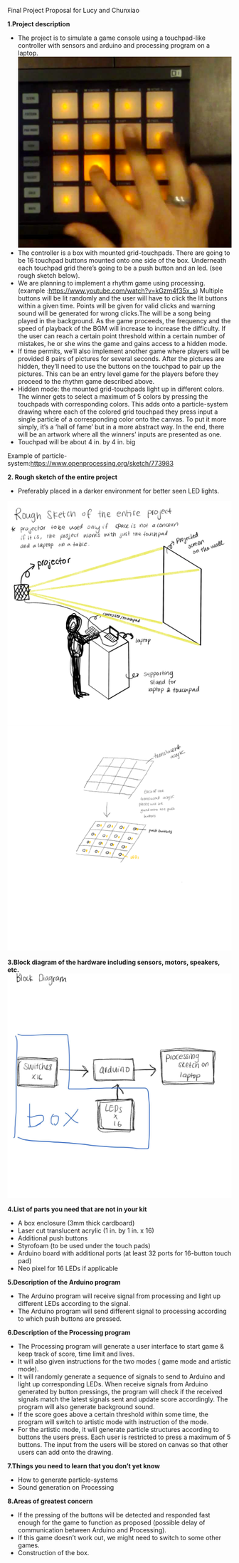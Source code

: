 Final Project Proposal for Lucy and Chunxiao

**1.Project description**
- The project is to simulate a game console using a touchpad-like controller with sensors and arduino and processing program on a laptop.
![](DJpad.png)
- The controller is a box with mounted grid-touchpads. There are going to be 16 touchpad buttons mounted onto one side of the box. Underneath each touchpad grid there’s going to be a push button and an led. (see rough sketch below). 
- We are planning to implement a rhythm game using processing. (example :https://www.youtube.com/watch?v=kGzm4f35x_s) Multiple buttons will be lit randomly and the user will have to click the lit buttons within a given time. Points will be given for valid clicks and warning sound will be generated for wrong clicks.The will be a song being played in the background. As the game proceeds, the frequency and the speed of playback of the BGM will increase to increase the difficulty. If the user can reach a certain point threshold within a certain number of mistakes, he or she wins the game and gains access to a hidden mode.
- If time permits, we’ll also implement another game where players will be provided 8 pairs of pictures for several seconds. After the pictures are hidden, they’ll need to use the buttons on the touchpad to pair up the pictures. This can be an entry level game for the players before they proceed to the rhythm game described above.
- Hidden mode:  the mounted grid-touchpads light up in different colors. The winner gets to select a maximum of 5 colors by pressing the touchpads with corresponding colors. This adds onto a particle-system drawing where each of the colored grid touchpad they press input a single particle of a corresponding color onto the canvas. To put it more simply, it’s a ‘hall of fame’ but in a more abstract way. In the end, there will be an artwork where all the winners’ inputs are presented as one.
- Touchpad will be about 4 in. by 4 in. big

Example of particle-system:https://www.openprocessing.org/sketch/773983

**2. Rough sketch of the entire project**

- Preferably placed in a darker environment for better seen LED lights.

![RoughSketch1](Sketch1.png)
![RoughSketch2](Sketch2.png)

**3.Block diagram of the hardware including sensors, motors, speakers, etc.**
![BlockDiagram](BlockDiagram.jpg)

**4.List of parts you need that are not in your kit**
- A box enclosure (3mm thick cardboard)
- Laser cut translucent acrylic (1 in. by 1 in. x 16)
- Additional push buttons 
- Styrofoam (to be used under the touch pads)
- Arduino board with additional ports (at least 32 ports for 16-button touch pad)
- Neo pixel for 16 LEDs if applicable

**5.Description of the Arduino program**
- The Arduino program will receive signal from processing and light up different LEDs according to the signal.
- The Arduino program will send different signal to processing according to which push buttons are pressed.

**6.Description of the Processing program**
- The Processing program will generate a user interface to start game & keep track of score, time limit and lives.
- It will also given instructions for the two modes ( game mode and artistic mode).
- It will randomly generate a sequence of signals to send to Arduino and light up corresponding LEDs. When receive signals from Arduino generated by button pressings, the program will check if the received signals match the latest signals sent and update score accordingly. The program will also generate background sound.
- If the score goes above a certain threshold within some time, the program will switch to artistic mode with instruction of the mode.
- For the artistic mode, it will generate particle structures according to buttons the users press. Each user is restricted to press a maximum of  5 buttons. The input from the users will be stored on canvas so that other users can add onto the drawing.

**7.Things you need to learn that you don’t yet know**
- How to generate particle-systems
- Sound generation on Processing

**8.Areas of greatest concern**
- If the pressing of the buttons will be detected and responded fast enough for the game to function as proposed (possible delay of communication between Arduino and Processing).
- If this game doesn’t work out, we might need to switch to some other games.
- Construction of the box.

